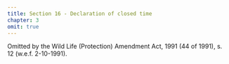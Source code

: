 ```yaml
---
title: Section 16 - Declaration of closed time
chapter: 3
omit: true
---
```


Omitted by the Wild Life (Protection) Amendment Act, 1991 (44 of 1991), s. 12 (w.e.f. 2-10-1991).

